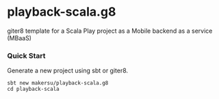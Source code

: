 # playback-scala.g8
giter8 template for a Scala Play project as a Mobile backend as a service (MBaaS)

### Quick Start
Generate a new project using sbt or giter8.
```
sbt new makersu/playback-scala.g8
cd playback-scala
```
